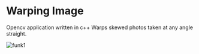 # Warping Image
Opencv application written in c++
Warps skewed photos taken at any angle straight.

![funk1](https://user-images.githubusercontent.com/53236382/131534851-0b3d56c6-d64b-4155-a5d8-882bfcebce33.jpg)

